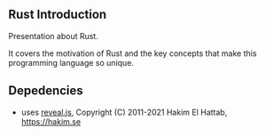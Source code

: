 ## Rust Introduction

Presentation about Rust.

It covers the motivation of Rust and the key concepts that make this programming language so unique. 

## Depedencies

* uses [reveal.js](https://github.com/hakimel/reveal.js/), Copyright (C) 2011-2021 Hakim El Hattab, https://hakim.se

